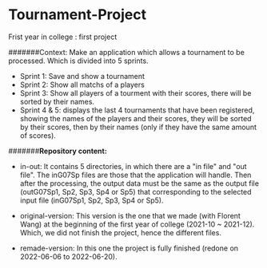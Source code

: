 # Tournament-Project
Frist year in college : first project

#######Context: Make an application which allows a tournament to be processed. Which is divided into 5 sprints.
  - Sprint 1: Save and show a tournament
  - Sprint 2: Show all matchs of a players
  - Sprint 3: Show all players of a tourment with their scores, there will be sorted by their names.
  - Sprint 4 & 5: displays the last 4 tournaments that have been registered, showing the names of 
                  the players and their scores, they will be sorted by their scores, then 
                  by their names (only if they have the same amount of scores).

#######**Repository content:**
  - in-out: It contains 5 directories, in which there are a "in file" and "out file".
            The inG07Sp files are those that the application will handle. 
            Then after the processing, the output data must be the same as the 
            output file (outG07Sp1, Sp2, Sp3, Sp4 or Sp5) that corresponding 
            to the selected input file (inG07Sp1, Sp2, Sp3, Sp4 or Sp5).

  - original-version: This version is the one that we made (with Florent Wang) 
                      at the beginning of the first year of college (2021-10 ~ 2021-12). 
                      Which, we did not finish the project, hence the different files.
                      
  - remade-version: In this one the project is fully finished (redone on 2022-06-06 to 2022-06-20). 
